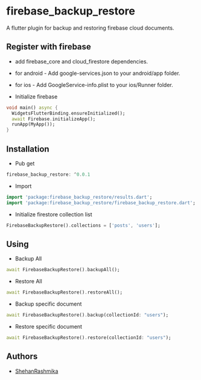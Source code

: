 # firebase_backup_restore

A flutter plugin for backup and restoring firebase cloud documents.

## Register with firebase
 - add firebase_core and cloud_firestore dependencies.
 - for android - Add google-services.json to your android/app folder.
 - for ios - Add GoogleService-info.plist to your ios/Runner folder.

 - Initialize firebase
```dart
void main() async {
  WidgetsFlutterBinding.ensureInitialized();
  await Firebase.initializeApp();
  runApp(MyApp());
}
```

## Installation
 - Pub get
```dart
firebase_backup_restore: ^0.0.1
```

 - Import
```dart
import 'package:firebase_backup_restore/results.dart';
import 'package:firebase_backup_restore/firebase_backup_restore.dart';
```

 - Initialize firestore collection list
```dart
FirebaseBackupRestore().collections = ['posts', 'users'];
```

## Using
 - Backup All
```dart
await FirebaseBackupRestore().backupAll();
```

 - Restore All
```dart
await FirebaseBackupRestore().restoreAll();
```

 - Backup specific document
```dart
await FirebaseBackupRestore().backup(collectionId: "users");
```

 - Restore specific document
```dart
await FirebaseBackupRestore().restore(collectionId: "users");
```

## Authors

* [ShehanRashmika](https://github.com/ShehanRashmika)
